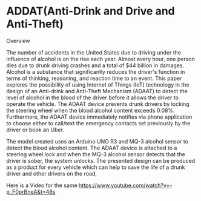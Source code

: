 # ADDAT(Anti-Drink and Drive and Anti-Theft)
Overview

The number of accidents in the United States due to driving under the influence of alcohol is on the rise each year. Almost every hour, one person dies due to drunk driving crashes and a total of $44 billion in damages. Alcohol is a substance that significantly reduces the driver's function in terms of thinking, reasoning, and reaction time to an event. This paper explores the possibility of using Internet of Things (IoT) technology in the design of an Anti-drink and Anti-Theft Mechanism (ADAAT) to detect the level of alcohol in the blood of the driver before it allows the driver to operate the vehicle. The ADAAT device prevents drunk drivers by locking the steering wheel when the blood alcohol content exceeds 0.08%. Furthermore, the ADAAT device immediately notifies via phone application to choose either to call/text the emergency contacts set previously by the driver or book an Uber.

The model created uses an Arduino UNO R3 and MQ-3 alcohol sensor to detect the blood alcohol content. The ADAAT device is attached to a steering wheel lock and when the MQ-3 alcohol sensor detects that the driver is sober, the system unlocks. The presented design can be produced as a product for every vehicle which can help to save the life of a drunk driver and other drivers on the road,


Here is a Video for the same
https://www.youtube.com/watch?v=-p_F0prBneA&t=48s
